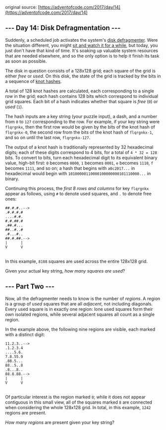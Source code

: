 original source: [https://adventofcode.com/2017/day/14](https://adventofcode.com/2017/day/14)
## --- Day 14: Disk Defragmentation ---
Suddenly, a scheduled job activates the system's [disk defragmenter](https://en.wikipedia.org/wiki/Defragmentation). Were the situation different, you might [sit and watch it for a while](https://www.youtube.com/watch?v=kPv1gQ5Rs8A&t=37), but today, you just don't have that kind of time. It's soaking up valuable system resources that are needed elsewhere, and so the only option is to help it finish its task as soon as possible.

The disk in question consists of a 128x128 grid; each square of the grid is either <em>free</em> or <em>used</em>. On this disk, the state of the grid is tracked by the bits in a sequence of [knot hashes](10).

A total of 128 knot hashes are calculated, each corresponding to a single row in the grid; each hash contains 128 bits which correspond to individual grid squares. Each bit of a hash indicates whether that square is <em>free</em> (<code>0</code>) or <em>used</em> (<code>1</code>).

The hash inputs are a key string (your puzzle input), a dash, and a number from <code>0</code> to <code>127</code> corresponding to the row.  For example, if your key string were <code>flqrgnkx</code>, then the first row would be given by the bits of the knot hash of <code>flqrgnkx-0</code>, the second row from the bits of the knot hash of <code>flqrgnkx-1</code>, and so on until the last row, <code>flqrgnkx-127</code>.

The output of a knot hash is traditionally represented by 32 hexadecimal digits; each of these digits correspond to 4 bits, for a total of <code>4 * 32 = 128</code> bits. To convert to bits, turn each hexadecimal digit to its equivalent binary value, high-bit first: <code>0</code> becomes <code>0000</code>, <code>1</code> becomes <code>0001</code>, <code>e</code> becomes <code>1110</code>, <code>f</code> becomes <code>1111</code>, and so on; a hash that begins with <code>a0c2017...</code> in hexadecimal would begin with <code>10100000110000100000000101110000...</code> in binary.

Continuing this process, the <em>first 8 rows and columns</em> for key <code>flqrgnkx</code> appear as follows, using <code>#</code> to denote used squares, and <code>.</code> to denote free ones:

<pre>
<code>##.#.#..-->
.#.#.#.#   
....#.#.   
#.#.##.#   
.##.#...   
##..#..#   
.#...#..   
##.#.##.-->
|      |   
V      V   
</code>
</pre>

In this example, <code>8108</code> squares are used across the entire 128x128 grid.

Given your actual key string, <em>how many squares are used</em>?


## --- Part Two ---
Now, all the defragmenter needs to know is the number of <em>regions</em>. A region is a group of <em>used</em> squares that are all <em>adjacent</em>, not including diagonals. Every used square is in exactly one region: lone used squares form their own isolated regions, while several adjacent squares all count as a single region.

In the example above, the following nine regions are visible, each marked with a distinct digit:

<pre>
<code>11.2.3..-->
.1.2.3.4   
....5.6.   
7.8.55.9   
.88.5...   
88..5..8   
.8...8..   
88.8.88.-->
|      |   
V      V   
</code>
</pre>

Of particular interest is the region marked <code>8</code>; while it does not appear contiguous in this small view, all of the squares marked <code>8</code> are connected when considering the whole 128x128 grid. In total, in this example, <code>1242</code> regions are present.

<em>How many regions</em> are present given your key string?


